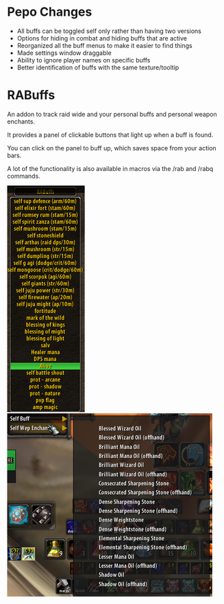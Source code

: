 # Pepo Changes

- All buffs can be toggled self only rather than having two versions
- Options for hiding in combat and hiding buffs that are active
- Reorganized all the buff menus to make it easier to find things
- Made settings window draggable
- Ability to ignore player names on specific buffs
- Better identification of buffs with the same texture/tooltip

# RABuffs

An addon to track raid wide and your personal buffs and personal weapon enchants.

It provides a panel of clickable buttons that light up when a buff is found.

You can click on the panel to buff up, which saves space from your action bars.

A lot of the functionality is also available in macros via the /rab and /rabq commands.

![screenshot](ss.png?raw=true "screenshot")
![screenshot2](ss2.png?raw=true "screenshot2")

